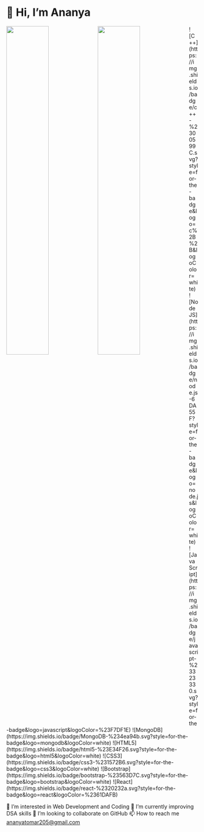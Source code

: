 # 👋 Hi, I’m Ananya
<img align="left" width ="47%" src="https://github-readme-stats.vercel.app/api?username=Ananyatomar25&show_icons=true&theme=radical"/>
<img align="left" width ="47%" src="https://github-readme-stats.vercel.app/api/top-langs/?username=Ananyatomar25&layout=compact&show_icons=true&theme=radical"/>
![C++](https://img.shields.io/badge/c++-%2300599C.svg?style=for-the-badge&logo=c%2B%2B&logoColor=white)
![NodeJS](https://img.shields.io/badge/node.js-6DA55F?style=for-the-badge&logo=node.js&logoColor=white)
![JavaScript](https://img.shields.io/badge/javascript-%23323330.svg?style=for-the-badge&logo=javascript&logoColor=%23F7DF1E)
![MongoDB](https://img.shields.io/badge/MongoDB-%234ea94b.svg?style=for-the-badge&logo=mongodb&logoColor=white)
![HTML5](https://img.shields.io/badge/html5-%23E34F26.svg?style=for-the-badge&logo=html5&logoColor=white)
![CSS3](https://img.shields.io/badge/css3-%231572B6.svg?style=for-the-badge&logo=css3&logoColor=white)
![Bootstrap](https://img.shields.io/badge/bootstrap-%23563D7C.svg?style=for-the-badge&logo=bootstrap&logoColor=white)
![React](https://img.shields.io/badge/react-%2320232a.svg?style=for-the-badge&logo=react&logoColor=%2361DAFB)



 👀 I’m interested in Web Development and Coding
 🌱 I’m currently improving DSA skills
 💞️ I’m looking to collaborate on GitHub
 📫 How to reach me ananyatomar205@gmail.com


<!---
Ananyatomar25/Ananyatomar25 is a ✨ special ✨ repository because its `README.md` (this file) appears on your GitHub profile.
You can click the Preview link to take a look at your changes.
--->
